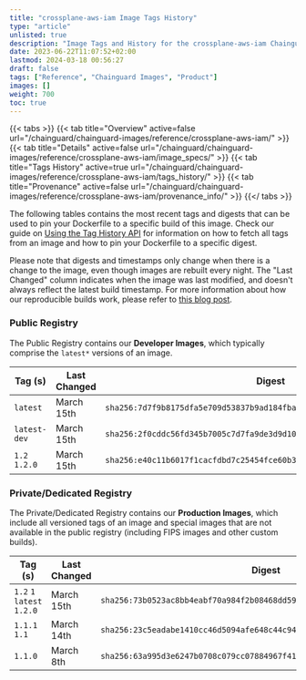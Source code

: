 ```yaml
---
title: "crossplane-aws-iam Image Tags History"
type: "article"
unlisted: true
description: "Image Tags and History for the crossplane-aws-iam Chainguard Image"
date: 2023-06-22T11:07:52+02:00
lastmod: 2024-03-18 00:56:27
draft: false
tags: ["Reference", "Chainguard Images", "Product"]
images: []
weight: 700
toc: true
---
```


{{< tabs >}}
{{< tab title="Overview" active=false url="/chainguard/chainguard-images/reference/crossplane-aws-iam/" >}}
{{< tab title="Details" active=false url="/chainguard/chainguard-images/reference/crossplane-aws-iam/image_specs/" >}}
{{< tab title="Tags History" active=true url="/chainguard/chainguard-images/reference/crossplane-aws-iam/tags_history/" >}}
{{< tab title="Provenance" active=false url="/chainguard/chainguard-images/reference/crossplane-aws-iam/provenance_info/" >}}
{{</ tabs >}}

The following tables contains the most recent tags and digests that can be used to pin your Dockerfile to a specific build of this image. Check our guide on [Using the Tag History API](/chainguard/chainguard-images/using-the-tag-history-api/) for information on how to fetch all tags from an image and how to pin your Dockerfile to a specific digest.

Please note that digests and timestamps only change when there is a change to the image, even though images are rebuilt every night. The "Last Changed" column indicates when the image was last modified, and doesn't always reflect the latest build timestamp. For more information about how our reproducible builds work, please refer to [this blog post](https://www.chainguard.dev/unchained/reproducing-chainguards-reproducible-image-builds).

### Public Registry
The Public Registry contains our **Developer Images**, which typically comprise the `latest*` versions of an image.

| Tag (s)        | Last Changed | Digest                                                                    |
|----------------|--------------|---------------------------------------------------------------------------|
|  `latest`      | March 15th   | `sha256:7d7f9b8175dfa5e709d53837b9ad184fbacc2196fec27f36250ab4a6227bb77a` |
|  `latest-dev`  | March 15th   | `sha256:2f0cddc56fd345b7005c7d7fa9de3d9d10330487b03bdd73e47f8cfe59d0df17` |
|  `1.2` `1.2.0` | March 15th   | `sha256:e40c11b6017f1cacfdbd7c25454fce60b376fceb29490264f23cdf438d6176a5` |


### Private/Dedicated Registry
The Private/Dedicated Registry contains our **Production Images**, which include all versioned tags of an image and special images that are not available in the public registry (including FIPS images and other custom builds).

| Tag (s)                     | Last Changed | Digest                                                                    |
|-----------------------------|--------------|---------------------------------------------------------------------------|
|  `1.2` `1` `latest` `1.2.0` | March 15th   | `sha256:73b0523ac8bb4eabf70a984f2b08468dd593d72cab5e9129e7655c15b63ef86b` |
|  `1.1.1` `1.1`              | March 14th   | `sha256:23c5eadabe1410cc46d5094afe648c44c9445d6002d1788849ab8b27e93dd6cb` |
|  `1.1.0`                    | March 8th    | `sha256:63a995d3e6247b0708c079cc07884967f41ee0d8fa2905eb7919d8caf35a1128` |

